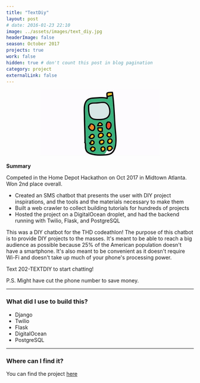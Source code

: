 ```yaml
---
title: "TextDiy"
layout: post
# date: 2016-01-23 22:10
image: ../assets/images/text_diy.jpg
headerImage: false
season: October 2017
projects: true
work: false
hidden: true # don't count this post in blog pagination
category: project
externalLink: false
---
```


<div style="text-align:center"><img src="../assets/images/text_diy.jpg" /></div>

**Summary** 

Competed in the Home Depot Hackathon on Oct 2017 in Midtown Atlanta. Won 2nd place overall.

* Created an SMS chatbot that presents the user with DIY project inspirations, and the tools and the materials necessary to make them
* Built a web crawler to collect building tutorials for hundreds of projects
* Hosted the project on a DigitalOcean droplet, and had the backend running with Twilio, Flask, and PostgreSQL

This was a DIY chatbot for the THD codeathlon! The purpose of this chatbot is to provide DIY projects to the masses. It's meant to be able to reach a big audience as possible because 25% of the American population doesn't have a smartphone. It's also meant to be convenient as it doesn't require Wi-Fi and doesn't take up much of your phone's processing power.

Text 202-TEXTDIY to start chatting! 

P.S. Might have cut the phone number to save money.


---

### What did I use to build this?

- Django
- Twilio
- Flask
- DigitalOcean
- PostgreSQL

---

### Where can I find it?

You can find the project [here](https://github.com/andreylukin/textdiy)

